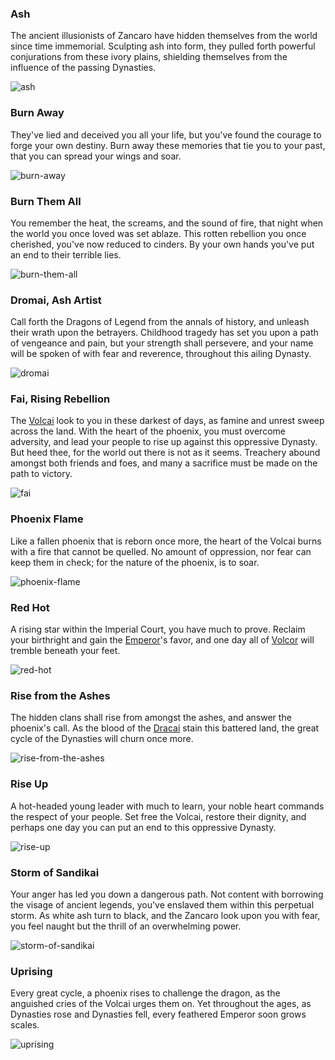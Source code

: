 ### Ash

The ancient illusionists of Zancaro have hidden themselves from the world since time immemorial. Sculpting ash into form, they pulled forth powerful conjurations from these ivory plains, shielding themselves from the influence of the passing Dynasties.

<img src="https://d2hl7maqck52px.cloudfront.net/digital-tiles/ash.webp" alt="ash" class="center" />

### Burn Away

They've lied and deceived you all your life, but you've found the courage to forge your own destiny. Burn away these memories that tie you to your past, that you can spread your wings and soar.

<img src="https://d2hl7maqck52px.cloudfront.net/digital-tiles/burn-away.webp" alt="burn-away" class="center" />

### Burn Them All

You remember the heat, the screams, and the sound of fire, that night when the world you once loved was set ablaze. This rotten rebellion you once cherished, you've now reduced to cinders. By your own hands you've put an end to their terrible lies.

<img src="https://d2hl7maqck52px.cloudfront.net/digital-tiles/burn-them-all.webp" alt="burn-them-all" class="center" />

### Dromai, Ash Artist

Call forth the Dragons of Legend from the annals of history, and unleash their wrath upon the betrayers. Childhood tragedy has set you upon a path of vengeance and pain, but your strength shall persevere, and your name will be spoken of with fear and reverence, throughout this ailing Dynasty.

<img src="https://d2hl7maqck52px.cloudfront.net/digital-tiles/dromai.webp" alt="dromai" class="center" />

### Fai, Rising Rebellion

The [Volcai](~Volcai) look to you in these darkest of days, as famine and unrest sweep across the land. With the heart of the phoenix, you must overcome adversity, and lead your people to rise up against this oppressive Dynasty. But heed thee, for the world out there is not as it seems. Treachery abound amongst both friends and foes, and many a sacrifice must be made on the path to victory.

<img src="https://d2hl7maqck52px.cloudfront.net/digital-tiles/fai.webp" alt="fai" class="center" />

### Phoenix Flame

Like a fallen phoenix that is reborn once more, the heart of the Volcai burns with a fire that cannot be quelled. No amount of oppression, nor fear can keep them in check; for the nature of the phoenix, is to soar.

<img src="https://d2hl7maqck52px.cloudfront.net/digital-tiles/phoenix-flame.webp" alt="phoenix-flame" class="center" />

### Red Hot

A rising star within the Imperial Court, you have much to prove. Reclaim your birthright and gain the [Emperor](../../heroes-of-rathe/emperor-about.md)'s favor, and one day all of [Volcor](../../continents/rathe/volcor/volcor.md) will tremble beneath your feet.

<img src="https://d2hl7maqck52px.cloudfront.net/digital-tiles/red-hot.webp" alt="red-hot" class="center" />

### Rise from the Ashes

The hidden clans shall rise from amongst the ashes, and answer the phoenix's call. As the blood of the [Dracai](~Dracai) stain this battered land, the great cycle of the Dynasties will churn once more.

<img src="https://d2hl7maqck52px.cloudfront.net/digital-tiles/rise-from-the-ashes.webp" alt="rise-from-the-ashes" class="center" />

### Rise Up

A hot-headed young leader with much to learn, your noble heart commands the respect of your people. Set free the Volcai, restore their dignity, and perhaps one day you can put an end to this oppressive Dynasty.

<img src="https://d2hl7maqck52px.cloudfront.net/digital-tiles/rise-up.webp" alt="rise-up" class="center" />

### Storm of Sandikai

Your anger has led you down a dangerous path. Not content with borrowing the visage of ancient legends, you've enslaved them within this perpetual storm. As white ash turn to black, and the Zancaro look upon you with fear, you feel naught but the thrill of an overwhelming power.

<img src="https://d2hl7maqck52px.cloudfront.net/digital-tiles/storm-of-sandikai.webp" alt="storm-of-sandikai" class="center" />

### Uprising

Every great cycle, a phoenix rises to challenge the dragon, as the anguished cries of the Volcai urges them on. Yet throughout the ages, as Dynasties rose and Dynasties fell, every feathered Emperor soon grows scales.

<img src="https://d2hl7maqck52px.cloudfront.net/digital-tiles/uprising.webp" alt="uprising" class="center" />
